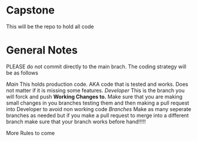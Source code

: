# Capstone
This will be the repo to hold all code

# General Notes
PLEASE do not commit directly to the main brach. The coding strategy will be as follows

*Main* This holds production code. AKA code that is tested and works. Does not matter if it is missing some features.
*Developer* This is the branch you will forck and push **Working Changes to.** Make sure that you are making small changes in you branches testing them and then making a pull request into Developer to avoid non working code
*Branches* Make as many seperate branches as needed but if you make a pull request to merge into a different branch make sure that your branch works before hand!!!!!


More Rules to come 
